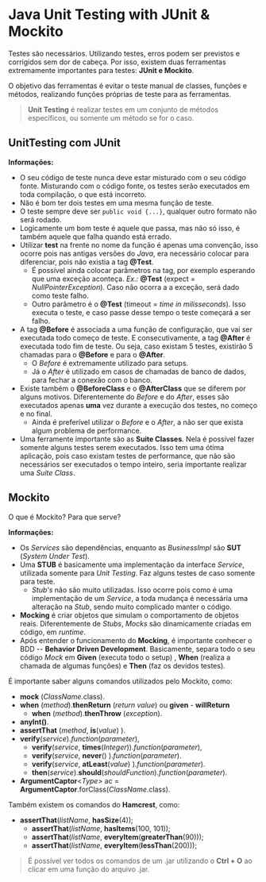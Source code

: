 ﻿# Java Unit Testing with JUnit & Mockito

Testes são necessários. Utilizando testes, erros podem ser previstos e corrigidos sem dor de cabeça. Por isso, existem duas ferramentas extremamente importantes para testes: **JUnit e Mockito**.

O objetivo das ferramentas é evitar o teste manual de classes, funções e métodos, realizando funções próprias de teste para as ferramentas.

>  **Unit Testing** é realizar testes em um conjunto de métodos específicos, ou somente um método se for o caso.

## UnitTesting com JUnit

**Informações:**
- O seu código de teste nunca deve estar misturado com o seu código fonte. Misturando com o código fonte, os testes serão executados em toda compilação, o que está incorreto.
- Não é bom ter dois testes em uma mesma função de teste.
- O teste sempre deve ser ``public void {...}``,  qualquer outro formato não será rodado.
- Logicamente um bom teste é aquele que passa, mas não só isso, é também aquele que falha quando está errado.
- Utilizar **test** na frente no nome da função é apenas uma convenção, isso ocorre pois nas antigas versões do *Java*, era necessário colocar para diferenciar, pois não existia a tag **@Test**.
	- É possível ainda colocar parâmetros na tag, por exemplo esperando que uma exceção aconteça. *Ex.:* **@Test** (expect = *NullPointerException*). Caso não ocorra a a exceção, será dado como teste falho. 
	- Outro parâmetro é o **@Test** (timeout = *time in milisseconds*). Isso executa o teste, e caso passe desse tempo o teste começará  a ser falho.
- A tag **@Before** é associada a uma função de configuração, que vai ser executada todo começo de teste. E consecutivamente, a tag **@After** é executada todo fim de teste. Ou seja, caso existam 5 testes, existirão 5 chamadas para o **@Before** e para o **@After**.
	- O *Before* é extremamente utilizado para setups.
	- Já o *After* é utilizado em casos de chamadas de banco de dados, para fechar a conexão com o banco.
- Existe também o **@BeforeClass** e o **@AfterClass** que se diferem por alguns motivos. Diferentemente do *Before* e do *After*, esses são executados apenas **uma** vez durante a execução dos testes, no começo e no final.
	- Ainda é preferível utilizar o *Before* e o *After*, a não ser que exista algum problema de performance.
- Uma ferramente importante são as **Suite Classes**. Nela é possível fazer somente alguns testes serem executados. Isso tem uma ótima aplicação, pois caso existam testes de performance, que não são necessários ser executados o tempo inteiro, seria importante realizar uma *Suite Class*. 

## Mockito

O que é Mockito? Para que serve?

**Informações:**
- Os *Services* são dependências, enquanto as *BusinessImpl* são **SUT** (*System Under Test*).
- Uma **STUB** é basicamente uma implementação da interface *Service*, utilizada somente para *Unit Testing*. Faz alguns testes de caso somente para teste.
	- *Stub's* não são muito utilizadas. Isso ocorre pois como é uma implementação de um *Service*, a toda mudança é necessária uma alteração na *Stub*, sendo muito complicado manter o código.
- **Mocking** é criar objetos que simulam o comportamento de objetos reais. Diferentemente de *Stubs*, *Mocks* são dinamicamente criadas em código, em *runtime*. 
- Após entender o funcionamento do **Mocking**, é importante conhecer o BDD -- **Behavior Driven Development**. Basicamente, separa todo o seu código *Mock* em **Given** (executa todo o setup) , **When** (realiza a chamada de algumas funções) e **Then** (faz os devidos testes).

É importante saber alguns comandos utilizados pelo Mockito, como:
- **mock** (*ClassName*.class).
- **when** (*method*).**thenReturn** (*return value*) ou **given** - **willReturn**
	- **when** (*method*).**thenThrow** (*exception*).
- **anyInt()**.
- **assertThat** (*method*, **is**(*value*) ).
- **verify**(*service*).*function*(*parameter*),
	- **verify**(*service*, **times**(*Integer*)).*function*(*parameter*),
	- **verify**(*service*, **never**() ).*function*(*parameter*).
	- **verify**(*service*, **atLeast**(*value*) ).*function*(*parameter*).
	- **then**(*service*).**should**(*shouldFunction*).*function*(*parameter*).
- **ArgumentCaptor**<*Type*> ac = **ArgumentCaptor**.forClass(*ClassName*.class).

Também existem os comandos do **Hamcrest**, como:
- **assertThat**(*listName*, **hasSize**(4));
	- **assertThat**(*listName*, **hasItems**(100, 101));
	- **assertThat**(*listName*, **everyItem**(**greaterThan**(90)));
	- **assertThat**(*listName*, **everyItem**(**lessThan**(200)));

> É possível ver todos os comandos de um .jar utilizando o **Ctrl + O** ao clicar em uma função do arquivo .jar.
